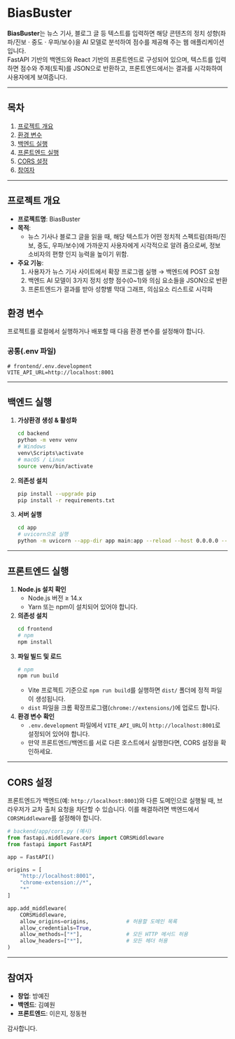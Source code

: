 # BiasBuster

**BiasBuster**는 뉴스 기사, 블로그 글 등 텍스트를 입력하면 해당 콘텐츠의 정치 성향(좌파/진보 · 중도 · 우파/보수)을 AI 모델로 분석하여 점수를 제공해 주는 웹 애플리케이션입니다.  
FastAPI 기반의 백엔드와 React 기반의 프론트엔드로 구성되어 있으며, 텍스트를 입력하면 점수와 주제(토픽)를 JSON으로 반환하고, 프론트엔드에서는 결과를 시각화하여 사용자에게 보여줍니다.

---

## 목차

1. [프로젝트 개요](#프로젝트-개요)  
2. [환경 변수](#환경-변수)  
3. [백엔드 실행](#백엔드-실행)  
4. [프론트엔드 실행](#프론트엔드-실행)  
5. [CORS 설정](#cors-설정)  
6. [참여자](#참여자)  

---

## 프로젝트 개요

- **프로젝트명**: BiasBuster  
- **목적**:  
  - 뉴스 기사나 블로그 글을 읽을 때, 해당 텍스트가 어떤 정치적 스펙트럼(좌파/진보, 중도, 우파/보수)에 가까운지 사용자에게 시각적으로 알려 줌으로써, 정보 소비자의 편향 인지 능력을 높이기 위함.  
- **주요 기능**:  
  1. 사용자가 뉴스 기사 사이트에서 확장 프로그램 실행 → 백엔드에 POST 요청  
  2. 백엔드 AI 모델이 3가지 정치 성향 점수(0~1)와 의심 요소들을 JSON으로 반환  
  3. 프론트엔드가 결과를 받아 성향별 막대 그래프, 의심요소 리스트로 시각화  

## 환경 변수

프로젝트를 로컬에서 실행하거나 배포할 때 다음 환경 변수를 설정해야 합니다.

### 공통(.env 파일)

```env
# frontend/.env.development
VITE_API_URL=http://localhost:8001
```
---

## 백엔드 실행

1. **가상환경 생성 & 활성화**  
   ```bash
   cd backend
   python -m venv venv
   # Windows
   venv\Scripts\activate
   # macOS / Linux
   source venv/bin/activate
   ```
2. **의존성 설치**  
   ```bash
   pip install --upgrade pip
   pip install -r requirements.txt
   ```
3. **서버 실행**  
   ```bash
   cd app
   # uvicorn으로 실행
   python -m uvicorn --app-dir app main:app --reload --host 0.0.0.0 --port 8001
   ```
---

## 프론트엔드 실행

1. **Node.js 설치 확인**  
   - Node.js 버전 ≥ 14.x  
   - Yarn 또는 npm이 설치되어 있어야 합니다.
2. **의존성 설치**  
   ```bash
   cd frontend
   # npm
   npm install
   ```
3. **파일 빌드 및 로드**  
   ```bash
   # npm
   npm run build
   ```
   - Vite 프로젝트 기준으로 `npm run build`를 실행하면 `dist/` 폴더에 정적 파일이 생성됩니다.  
   - `dist` 파일을 크롬 확장프로그램(`chrome://extensions/`)에 업로드 합니다.
4. **환경 변수 확인**  
   - `.env.development` 파일에서 `VITE_API_URL`이 `http://localhost:8001`로 설정되어 있어야 합니다.
   - 만약 프론트엔드/백엔드를 서로 다른 호스트에서 실행한다면, CORS 설정을 확인하세요.

---

## CORS 설정

프론트엔드가 백엔드(예: `http://localhost:8001`)와 다른 도메인으로 실행될 때, 브라우저가 교차 출처 요청을 차단할 수 있습니다. 이를 해결하려면 백엔드에서 `CORSMiddleware`를 설정해야 합니다.

```python
# backend/app/cors.py (예시)
from fastapi.middleware.cors import CORSMiddleware
from fastapi import FastAPI

app = FastAPI()

origins = [
    "http://localhost:8001",
    "chrome-extension://*", 
    "*"
]

app.add_middleware(
    CORSMiddleware,
    allow_origins=origins,            # 허용할 도메인 목록
    allow_credentials=True,
    allow_methods=["*"],              # 모든 HTTP 메서드 허용
    allow_headers=["*"],              # 모든 헤더 허용
)
```
---

## 참여자

- **창업**: 방예진 
- **백엔드**: 김예원  
- **프론트엔드**: 이은지, 정동현  

감사합니다.  
